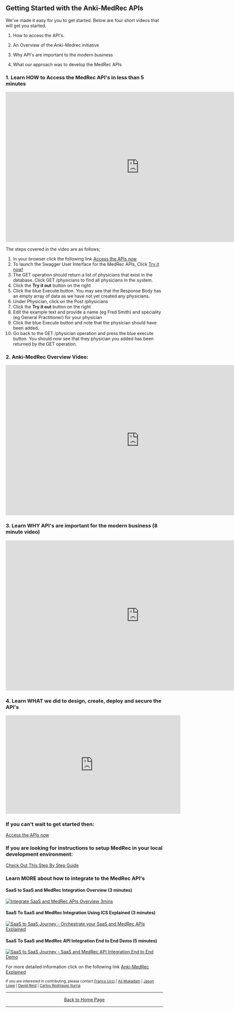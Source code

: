 ## Getting Started with the Anki-MedRec APIs

We've made it easy for you to get started.
Below are four short videos that will get you started.

1. How to access the API's. 

2. An Overview of the Anki-Medrec initiative 

3. Why API's are important to the modern business

4. What our approach was to develop the MedRec APIs

### 1. Learn HOW to Access the MedRec API's in less than 5 minutes

<iframe width="854" height="480" src="https://www.youtube.com/embed/lpen1stGKio?rel=0" frameborder="0" allowfullscreen></iframe>

The steps covered in the video are as follows;
1. In your browser click the following link [Access the APIs now](http://developers.oracleau.cloud)
2. To launch the Swagger User Interface for the MedRec APIs, Click [Try it now!](https://ankimedrecnodeapis-gse00011671.apaas.us2.oraclecloud.com/anonymous) 
3. The GET operation should return a list of physicians that exist in the database. Click GET /physicians to find all physicians in the system. 
4. Click the **Try it out** button on the right
5. Click the blue Execute button. You may see that the Response Body has an empty array of data as we have not yet created any physicians.
6. Under Physician, click on the Post /physicians 
7. Click the **Try it out** button on the right
8. Edit the example text and provide a name (eg Fred Smith) and speciality (eg General Practitioner) for your physician  
9. Click the blue Execute button and note that the physician should have been added.
10. Go back to the GET /physician operation and press the blue execute button. You should now see that they physician you added has been returned by the GET operation.

### 2. Anki-MedRec Overview Video:

<iframe width="854" height="480" src="https://www.youtube.com/embed/MDGg1r9CtCw?rel=0" frameborder="0" allowfullscreen></iframe>

### 3. Learn WHY API's are important for the modern business (8 minute video)

<iframe width="854" height="480" src="https://www.youtube.com/embed/9Eukapq75vs?rel=0" frameborder="0" allowfullscreen></iframe>

### 4. Learn WHAT we did to design, create, deploy and secure the API's

<iframe width="560" height="315" src="https://www.youtube.com/embed/UGMhGAMg7Aw" frameborder="0" allowfullscreen></iframe>


### If you can't wait to get started then:
[Access the APIs now](http://developers.oracleau.cloud)

### If you are looking for instructions to setup MedRec in your local development environment: 
[Check Out This Step By Step Guide](handsonlabs.md) 

### Learn MORE about how to integrate to the MedRec API's

#### SaaS to SaaS and MedRec Integration Overview (3 minutes)

[![Integrate SaaS and MedRec APIs Overview 3mins](http://img.youtube.com/vi/Xi7Scn2XZ0Q/3.jpg)](https://www.youtube.com/embed/Xi7Scn2XZ0Q "Integration Overview")

#### SaaS To SaaS and MedRec Integration Using ICS Explained (3 minutes)

[![SaaS to SaaS Journey - Orchestrate your SaaS and MedRec APIs Explained](http://img.youtube.com/vi/WgHDzPgW3wQ/2.jpg)](https://www.youtube.com/embed/WgHDzPgW3wQ "SaaS To MedRec Integration Using ICS Explained") 

#### SaaS To SaaS and MedRec API Integration End to End Demo (5 minutes)

[![SaaS to SaaS Journey - SaaS and MedRec API Integration End to End Demo](http://img.youtube.com/vi/fArQmkFxmng/2.jpg)](https://www.youtube.com/embed/fArQmkFxmng "Integration End to End Demonstration")

For more detailed information click on the following link [Anki-MedRec Explained](index.md)

<sub> If you are interested in contributing, please contact [Franco Ucci](franco.ucci@oracle.com) | [Ali Mukadam](ali.mukadam@oracle.com) | [Jason Lowe](jason.lowe@oracle.com) | [David Reid](david.m.reid@oracle.com) | [Carlos Rodriguez Iturria](https://www.linkedin.com/in/citurria/)</sub>

<hr />
<center>
<a href="index" class="btn" >Back to Home Page</a>
<center />
<hr />



